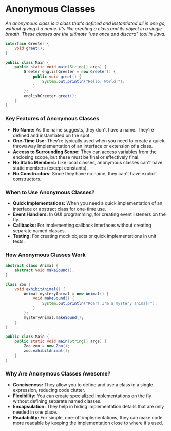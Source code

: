 # Anonymous Classes
*An anonymous class is a class that's defined and instantiated all in one go, without giving it a name. It's like creating a class and its object in a single breath. These classes are the ultimate "use once and discard" tool in Java.*

``` Java
interface Greeter {
    void greet();
}

public class Main {
    public static void main(String[] args) {
        Greeter englishGreeter = new Greeter() {
            public void greet() {
                System.out.println("Hello, World!");
            }
        };
        englishGreeter.greet();
    }
}
```
### Key Features of Anonymous Classes
- **No Name:** As the name suggests, they don't have a name. They're defined and instantiated on the spot.
- **One-Time Use:** They're typically used when you need to create a quick, throwaway implementation of an interface or extension of a class.
- **Access to Surrounding Scope:** They can access variables from the enclosing scope, but these must be final or effectively final.
- **No Static Members:** Like local classes, anonymous classes can't have static members (except constants).
- **No Constructors:** Since they have no name, they can't have explicit constructors.

### When to Use Anonymous Classes?
- **Quick Implementations:** When you need a quick implementation of an interface or abstract class for one-time use.
- **Event Handlers:** In GUI programming, for creating event listeners on the fly.
- **Callbacks:** For implementing callback interfaces without creating separate named classes.
- **Testing:** For creating mock objects or quick implementations in unit tests.

### How Anonymous Classes Work
``` Java
abstract class Animal {
    abstract void makeSound();
}

class Zoo {
    void exhibitAnimal() {
        Animal mysteryAnimal = new Animal() {
            void makeSound() {
                System.out.println("Roar! I'm a mystery animal!");
            }
        };
        mysteryAnimal.makeSound();
    }
}

public class Main {
    public static void main(String[] args) {
        Zoo zoo = new Zoo();
        zoo.exhibitAnimal();
    }
}
```
### Why Are Anonymous Classes Awesome?
- **Conciseness:** They allow you to define and use a class in a single expression, reducing code clutter.
- **Flexibility:** You can create specialized implementations on the fly without defining separate named classes.
- **Encapsulation:** They help in hiding implementation details that are only needed in one place.
- **Readability:** For simple, one-off implementations, they can make code more readable by keeping the implementation close to where it's used.